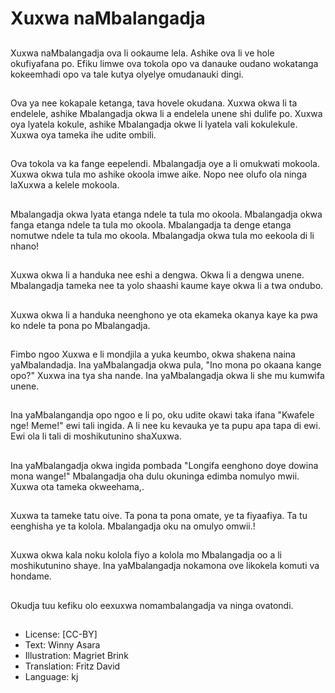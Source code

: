 # Xuxwa naMbalangadja

##
Xuxwa naMbalangadja ova li ookaume lela. Ashike ova li ve hole okufiyafana po. Efiku limwe ova tokola opo va danauke oudano wokatanga kokeemhadi opo va tale kutya olyelye omudanauki dingi.

##
Ova ya nee kokapale ketanga, tava hovele okudana. Xuxwa okwa li ta endelele, ashike Mbalangadja okwa li a endelela unene shi dulife po. Xuxwa oya lyatela kokule, ashike Mbalangadja okwe li lyatela vali kokulekule. Xuxwa oya tameka ihe udite ombili.

##
Ova tokola va ka fange eepelendi. Mbalangadja oye a li omukwati mokoola. Xuxwa okwa tula mo ashike okoola imwe aike. Nopo nee olufo ola ninga laXuxwa a kelele mokoola.

##
Mbalangadja okwa lyata etanga ndele ta tula mo okoola. Mbalangadja okwa fanga etanga ndele ta tula mo okoola. Mbalangadja ta denge etanga nomutwe ndele ta tula mo okoola. Mbalangadja okwa tula mo eekoola di li nhano!

##
Xuxwa okwa li a handuka nee eshi a dengwa. Okwa li a dengwa unene. Mbalangadja tameka nee ta yolo shaashi kaume kaye okwa li a twa ondubo.

##
Xuxwa okwa li a handuka neenghono ye ota ekameka okanya kaye ka pwa ko ndele ta pona po Mbalangadja.

##
Fimbo ngoo Xuxwa e li mondjila a yuka keumbo, okwa shakena naina yaMbalandadja. Ina yaMbalangadja okwa pula, "Ino mona po okaana kange opo?" Xuxwa ina tya sha nande. Ina yaMbalangadja okwa li she mu kumwifa unene.

##
Ina yaMbalangandja opo ngoo e li po, oku udite okawi taka ifana "Kwafele nge! Meme!" ewi tali ingida. A li nee ku kevauka ye ta pupu apa tapa di ewi. Ewi ola li tali di moshikutunino shaXuxwa.

##
Ina yaMbalangadja okwa ingida pombada "Longifa eenghono doye dowina mona wange!" Mbalangadja oha dulu okuninga edimba nomulyo mwii. Xuxwa ota tameka okweehama,.

##
Xuxwa ta tameke tatu oive. Ta pona ta pona omate, ye ta fiyaafiya. Ta tu eenghisha ye ta kolola. Mbalangadja oku na omulyo omwii.!

##
Xuxwa okwa kala noku kolola fiyo a kolola mo Mbalangadja oo a li moshikutunino shaye. Ina yaMbalangadja nokamona ove likokela komuti va hondame.

##
Okudja tuu kefiku olo eexuxwa nomambalangadja va ninga ovatondi.

##
* License: [CC-BY]
* Text: Winny Asara
* Illustration: Magriet Brink
* Translation: Fritz David
* Language: kj
